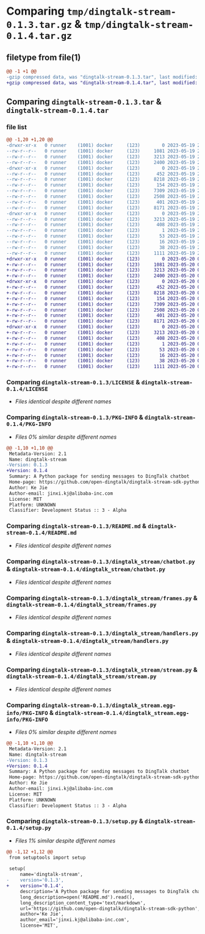 # Comparing `tmp/dingtalk-stream-0.1.3.tar.gz` & `tmp/dingtalk-stream-0.1.4.tar.gz`

## filetype from file(1)

```diff
@@ -1 +1 @@
-gzip compressed data, was "dingtalk-stream-0.1.3.tar", last modified: Fri May 19 23:58:00 2023, max compression
+gzip compressed data, was "dingtalk-stream-0.1.4.tar", last modified: Sat May 20 00:01:26 2023, max compression
```

## Comparing `dingtalk-stream-0.1.3.tar` & `dingtalk-stream-0.1.4.tar`

### file list

```diff
@@ -1,20 +1,20 @@
-drwxr-xr-x   0 runner    (1001) docker     (123)        0 2023-05-19 23:58:00.255781 dingtalk-stream-0.1.3/
--rw-r--r--   0 runner    (1001) docker     (123)     1081 2023-05-19 23:57:59.000000 dingtalk-stream-0.1.3/LICENSE
--rw-r--r--   0 runner    (1001) docker     (123)     3213 2023-05-19 23:58:00.255781 dingtalk-stream-0.1.3/PKG-INFO
--rw-r--r--   0 runner    (1001) docker     (123)     2400 2023-05-19 23:57:59.000000 dingtalk-stream-0.1.3/README.md
-drwxr-xr-x   0 runner    (1001) docker     (123)        0 2023-05-19 23:58:00.255781 dingtalk-stream-0.1.3/dingtalk_stream/
--rw-r--r--   0 runner    (1001) docker     (123)      452 2023-05-19 23:57:59.000000 dingtalk-stream-0.1.3/dingtalk_stream/__init__.py
--rw-r--r--   0 runner    (1001) docker     (123)     8218 2023-05-19 23:57:59.000000 dingtalk-stream-0.1.3/dingtalk_stream/chatbot.py
--rw-r--r--   0 runner    (1001) docker     (123)      154 2023-05-19 23:57:59.000000 dingtalk-stream-0.1.3/dingtalk_stream/credential.py
--rw-r--r--   0 runner    (1001) docker     (123)     7309 2023-05-19 23:57:59.000000 dingtalk-stream-0.1.3/dingtalk_stream/frames.py
--rw-r--r--   0 runner    (1001) docker     (123)     2508 2023-05-19 23:57:59.000000 dingtalk-stream-0.1.3/dingtalk_stream/handlers.py
--rw-r--r--   0 runner    (1001) docker     (123)      401 2023-05-19 23:57:59.000000 dingtalk-stream-0.1.3/dingtalk_stream/log.py
--rw-r--r--   0 runner    (1001) docker     (123)     8171 2023-05-19 23:57:59.000000 dingtalk-stream-0.1.3/dingtalk_stream/stream.py
-drwxr-xr-x   0 runner    (1001) docker     (123)        0 2023-05-19 23:58:00.255781 dingtalk-stream-0.1.3/dingtalk_stream.egg-info/
--rw-r--r--   0 runner    (1001) docker     (123)     3213 2023-05-19 23:58:00.000000 dingtalk-stream-0.1.3/dingtalk_stream.egg-info/PKG-INFO
--rw-r--r--   0 runner    (1001) docker     (123)      408 2023-05-19 23:58:00.000000 dingtalk-stream-0.1.3/dingtalk_stream.egg-info/SOURCES.txt
--rw-r--r--   0 runner    (1001) docker     (123)        1 2023-05-19 23:58:00.000000 dingtalk-stream-0.1.3/dingtalk_stream.egg-info/dependency_links.txt
--rw-r--r--   0 runner    (1001) docker     (123)       53 2023-05-19 23:58:00.000000 dingtalk-stream-0.1.3/dingtalk_stream.egg-info/requires.txt
--rw-r--r--   0 runner    (1001) docker     (123)       16 2023-05-19 23:58:00.000000 dingtalk-stream-0.1.3/dingtalk_stream.egg-info/top_level.txt
--rw-r--r--   0 runner    (1001) docker     (123)       38 2023-05-19 23:58:00.255781 dingtalk-stream-0.1.3/setup.cfg
--rw-r--r--   0 runner    (1001) docker     (123)     1111 2023-05-19 23:57:59.000000 dingtalk-stream-0.1.3/setup.py
+drwxr-xr-x   0 runner    (1001) docker     (123)        0 2023-05-20 00:01:26.322072 dingtalk-stream-0.1.4/
+-rw-r--r--   0 runner    (1001) docker     (123)     1081 2023-05-20 00:01:25.000000 dingtalk-stream-0.1.4/LICENSE
+-rw-r--r--   0 runner    (1001) docker     (123)     3213 2023-05-20 00:01:26.322072 dingtalk-stream-0.1.4/PKG-INFO
+-rw-r--r--   0 runner    (1001) docker     (123)     2400 2023-05-20 00:01:25.000000 dingtalk-stream-0.1.4/README.md
+drwxr-xr-x   0 runner    (1001) docker     (123)        0 2023-05-20 00:01:26.322072 dingtalk-stream-0.1.4/dingtalk_stream/
+-rw-r--r--   0 runner    (1001) docker     (123)      452 2023-05-20 00:01:25.000000 dingtalk-stream-0.1.4/dingtalk_stream/__init__.py
+-rw-r--r--   0 runner    (1001) docker     (123)     8218 2023-05-20 00:01:25.000000 dingtalk-stream-0.1.4/dingtalk_stream/chatbot.py
+-rw-r--r--   0 runner    (1001) docker     (123)      154 2023-05-20 00:01:25.000000 dingtalk-stream-0.1.4/dingtalk_stream/credential.py
+-rw-r--r--   0 runner    (1001) docker     (123)     7309 2023-05-20 00:01:25.000000 dingtalk-stream-0.1.4/dingtalk_stream/frames.py
+-rw-r--r--   0 runner    (1001) docker     (123)     2508 2023-05-20 00:01:25.000000 dingtalk-stream-0.1.4/dingtalk_stream/handlers.py
+-rw-r--r--   0 runner    (1001) docker     (123)      401 2023-05-20 00:01:25.000000 dingtalk-stream-0.1.4/dingtalk_stream/log.py
+-rw-r--r--   0 runner    (1001) docker     (123)     8171 2023-05-20 00:01:25.000000 dingtalk-stream-0.1.4/dingtalk_stream/stream.py
+drwxr-xr-x   0 runner    (1001) docker     (123)        0 2023-05-20 00:01:26.322072 dingtalk-stream-0.1.4/dingtalk_stream.egg-info/
+-rw-r--r--   0 runner    (1001) docker     (123)     3213 2023-05-20 00:01:26.000000 dingtalk-stream-0.1.4/dingtalk_stream.egg-info/PKG-INFO
+-rw-r--r--   0 runner    (1001) docker     (123)      408 2023-05-20 00:01:26.000000 dingtalk-stream-0.1.4/dingtalk_stream.egg-info/SOURCES.txt
+-rw-r--r--   0 runner    (1001) docker     (123)        1 2023-05-20 00:01:26.000000 dingtalk-stream-0.1.4/dingtalk_stream.egg-info/dependency_links.txt
+-rw-r--r--   0 runner    (1001) docker     (123)       53 2023-05-20 00:01:26.000000 dingtalk-stream-0.1.4/dingtalk_stream.egg-info/requires.txt
+-rw-r--r--   0 runner    (1001) docker     (123)       16 2023-05-20 00:01:26.000000 dingtalk-stream-0.1.4/dingtalk_stream.egg-info/top_level.txt
+-rw-r--r--   0 runner    (1001) docker     (123)       38 2023-05-20 00:01:26.322072 dingtalk-stream-0.1.4/setup.cfg
+-rw-r--r--   0 runner    (1001) docker     (123)     1111 2023-05-20 00:01:25.000000 dingtalk-stream-0.1.4/setup.py
```

### Comparing `dingtalk-stream-0.1.3/LICENSE` & `dingtalk-stream-0.1.4/LICENSE`

 * *Files identical despite different names*

### Comparing `dingtalk-stream-0.1.3/PKG-INFO` & `dingtalk-stream-0.1.4/PKG-INFO`

 * *Files 0% similar despite different names*

```diff
@@ -1,10 +1,10 @@
 Metadata-Version: 2.1
 Name: dingtalk-stream
-Version: 0.1.3
+Version: 0.1.4
 Summary: A Python package for sending messages to DingTalk chatbot
 Home-page: https://github.com/open-dingtalk/dingtalk-stream-sdk-python
 Author: Ke Jie
 Author-email: jinxi.kj@alibaba-inc.com
 License: MIT
 Platform: UNKNOWN
 Classifier: Development Status :: 3 - Alpha
```

### Comparing `dingtalk-stream-0.1.3/README.md` & `dingtalk-stream-0.1.4/README.md`

 * *Files identical despite different names*

### Comparing `dingtalk-stream-0.1.3/dingtalk_stream/chatbot.py` & `dingtalk-stream-0.1.4/dingtalk_stream/chatbot.py`

 * *Files identical despite different names*

### Comparing `dingtalk-stream-0.1.3/dingtalk_stream/frames.py` & `dingtalk-stream-0.1.4/dingtalk_stream/frames.py`

 * *Files identical despite different names*

### Comparing `dingtalk-stream-0.1.3/dingtalk_stream/handlers.py` & `dingtalk-stream-0.1.4/dingtalk_stream/handlers.py`

 * *Files identical despite different names*

### Comparing `dingtalk-stream-0.1.3/dingtalk_stream/stream.py` & `dingtalk-stream-0.1.4/dingtalk_stream/stream.py`

 * *Files identical despite different names*

### Comparing `dingtalk-stream-0.1.3/dingtalk_stream.egg-info/PKG-INFO` & `dingtalk-stream-0.1.4/dingtalk_stream.egg-info/PKG-INFO`

 * *Files 0% similar despite different names*

```diff
@@ -1,10 +1,10 @@
 Metadata-Version: 2.1
 Name: dingtalk-stream
-Version: 0.1.3
+Version: 0.1.4
 Summary: A Python package for sending messages to DingTalk chatbot
 Home-page: https://github.com/open-dingtalk/dingtalk-stream-sdk-python
 Author: Ke Jie
 Author-email: jinxi.kj@alibaba-inc.com
 License: MIT
 Platform: UNKNOWN
 Classifier: Development Status :: 3 - Alpha
```

### Comparing `dingtalk-stream-0.1.3/setup.py` & `dingtalk-stream-0.1.4/setup.py`

 * *Files 1% similar despite different names*

```diff
@@ -1,12 +1,12 @@
 from setuptools import setup
 
 setup(
     name='dingtalk-stream',
-    version='0.1.3',
+    version='0.1.4',
     description='A Python package for sending messages to DingTalk chatbot',
     long_description=open('README.md').read(),
     long_description_content_type='text/markdown',
     url='https://github.com/open-dingtalk/dingtalk-stream-sdk-python',
     author='Ke Jie',
     author_email='jinxi.kj@alibaba-inc.com',
     license='MIT',
```

